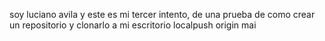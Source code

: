 soy luciano avila y este es mi tercer intento, de una prueba de como crear un repositorio y clonarlo a mi escritorio localpush origin mai
